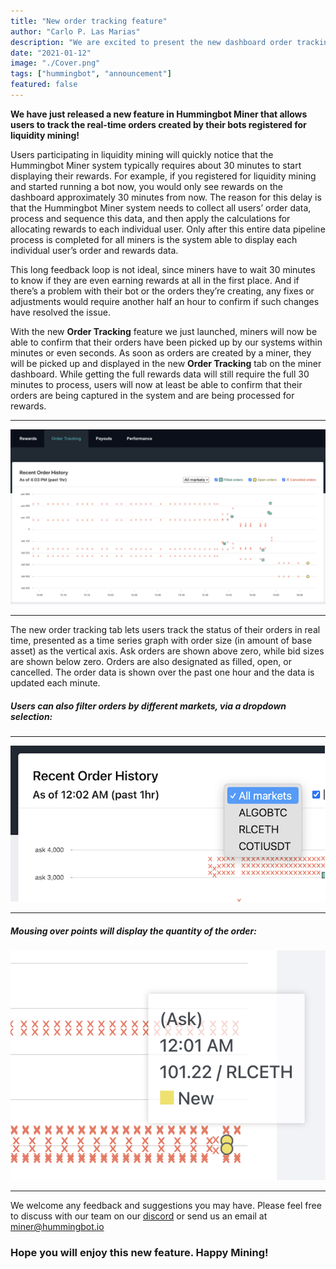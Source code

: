 ```yaml
---
title: "New order tracking feature"
author: "Carlo P. Las Marias"
description: "We are excited to present the new dashboard order tracking feature!"
date: "2021-01-12"
image: "./Cover.png"
tags: ["hummingbot", "announcement"]
featured: false
---
```



**We have just released a new feature in Hummingbot Miner that allows users to track the real-time orders created by their bots registered for liquidity mining!**

Users participating in liquidity mining will quickly notice that the Hummingbot Miner system typically requires about 30 minutes to start displaying their rewards.  For example, if you registered for liquidity mining and started running a bot now, you would only see rewards on the dashboard approximately 30 minutes from now.  The reason for this delay is that the Hummingbot Miner system needs to collect all users’ order data, process and sequence this data, and then apply the calculations for allocating rewards to each individual user.  Only after this entire data pipeline process is completed for all miners is the system able to display each individual user’s order and rewards data.

This long feedback loop is not ideal, since miners have to wait 30 minutes to know if they are even earning rewards at all in the first place.  And if there’s a problem with their bot or the orders they’re creating, any fixes or adjustments would require another half an hour to confirm if such changes have resolved the issue.

With the new **Order Tracking** feature we just launched, miners will now be able to confirm that their orders have been picked up by our systems within minutes or even seconds.  As soon as orders are created by a miner, they will be picked up and displayed in the new **Order Tracking** tab on the miner dashboard.   While getting the full rewards data will still require the full 30 minutes to process, users will now at least be able to confirm that their orders are being captured in the system and are being processed for rewards.


---

![](order_tracking.png)

---



The new order tracking tab lets users track the status of their orders in real time, presented as a time series graph with order size (in amount of base asset) as the vertical axis.  Ask orders are shown above zero, while bid sizes are shown below zero.  Orders are also designated as filled, open, or cancelled. The order data is shown over the past one hour and the data is updated each minute.

##### Users can also filter orders by different markets, via a dropdown selection:

---

![](Dropdown.png)

---


##### Mousing over points will display the quantity of the order:


![](Order_quantity.png)

---

We welcome any feedback and suggestions you may have.  Please feel free to discuss with our team on our [discord](https://discord.hummingbot.io) or send us an email at [miner@hummingbot.io](mailto:miner@hummingbot.io)



### Hope you will enjoy this new feature. Happy Mining!

